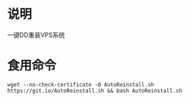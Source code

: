 # 说明

一键DD重装VPS系统

# 食用命令

```
wget --no-check-certificate -O AutoReinstall.sh https://git.io/AutoReinstall.sh && bash AutoReinstall.sh
```

